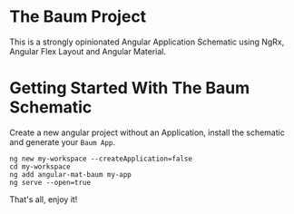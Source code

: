 # The Baum Project

This is a strongly opinionated Angular Application Schematic using NgRx, Angular Flex Layout and Angular Material.

# Getting Started With The Baum Schematic

Create a new angular project without an Application, install the schematic and generate your `Baum App`.

```
ng new my-workspace --createApplication=false
cd my-workspace
ng add angular-mat-baum my-app
ng serve --open=true
```

That's all, enjoy it!

